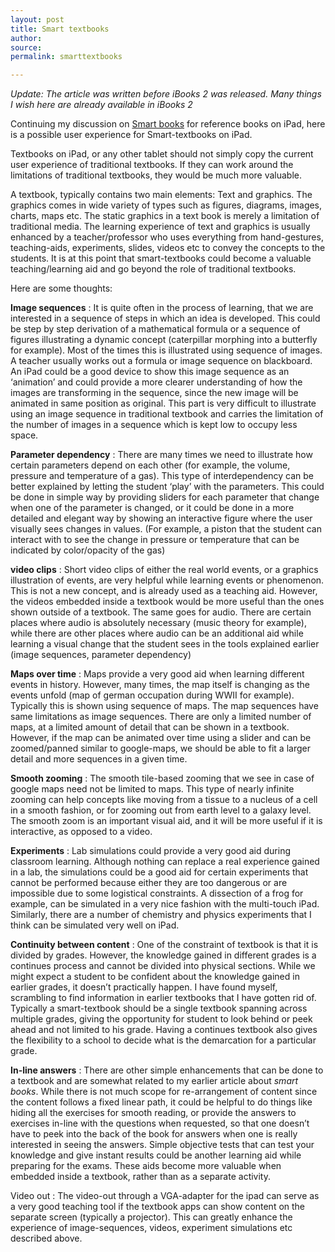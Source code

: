 ```yaml
---
layout: post
title: Smart textbooks
author: 
source: 
permalink: smarttextbooks

---
```


_Update: The article was written before iBooks 2 was released. Many things I wish here are already available in iBooks 2_

Continuing my discussion on [Smart books](/smartbooks) for reference books on iPad, here is a possible user experience for Smart-textbooks on iPad.

Textbooks on iPad, or any other tablet should not simply copy the current user experience of traditional textbooks. If they can work around the limitations of traditional textbooks, they would be much more valuable.

A textbook, typically contains two main elements: Text and graphics. The graphics comes in wide variety of types such as figures, diagrams, images, charts, maps etc. The static graphics in a text book is merely a limitation of traditional media. The learning experience of text and graphics is usually enhanced by a teacher/professor who uses everything from hand-gestures, teaching-aids, experiments, slides, videos etc to convey the concepts to the students. It is at this point that smart-textbooks could become a valuable teaching/learning aid and go beyond the role of traditional textbooks.

Here are some thoughts:

**Image sequences** : It is quite often in the process of learning, that we are interested in a sequence of steps in which an idea is developed. This could be step by step derivation of a mathematical formula or a sequence of figures illustrating a dynamic concept (caterpillar morphing into a butterfly for example). Most of the times this is illustrated using sequence of images. A teacher usually works out a formula or image sequence on blackboard. An iPad could be a good device to show this image sequence as an ‘animation’ and could provide a more clearer understanding of how the images are transforming in the sequence, since the new image will be animated in same position as original. This part is very difficult to illustrate using an image sequence in traditional textbook and carries the limitation of the number of images in a sequence which is kept low to occupy less space.

**Parameter dependency** : There are many times we need to illustrate how certain parameters depend on each other (for example, the volume, pressure and temperature of a gas). This type of interdependency can be better explained by letting the student ‘play’ with the parameters. This could be done in simple way by providing sliders for each parameter that change when one of the parameter is changed, or it could be done in a more detailed and elegant way by showing an interactive figure where the user visually sees changes in values. (For example, a piston that the student can interact with to see the change in pressure or temperature that can be indicated by color/opacity of the gas)

**video clips** : Short video clips of either the real world events, or a graphics illustration of events, are very helpful while learning events or phenomenon. This is not a new concept, and is already used as a teaching aid. However, the videos embedded inside a textbook would be more useful than the ones shown outside of a textbook. The same goes for audio. There are certain places where audio is absolutely necessary (music theory for example), while there are other places where audio can be an additional aid while learning a visual change that the student sees in the tools explained earlier (image sequences, parameter dependency)

**Maps over time** : Maps provide a very good aid when learning different events in history. However, many times, the map itself is changing as the events unfold (map of german occupation during WWII for example). Typically this is shown using sequence of maps. The map sequences have same limitations as image sequences. There are only a limited number of maps, at a limited amount of detail that can be shown in a textbook. However, if the map can be animated over time using a slider and can be zoomed/panned similar to google-maps, we should be able to fit a larger detail and more sequences in a given time.

**Smooth zooming** : The smooth tile-based zooming that we see in case of google maps need not be limited to maps. This type of nearly infinite zooming can help concepts like moving from a tissue to a nucleus of a cell in a smooth fashion, or for zooming out from earth level to a galaxy level. The smooth zoom is an important visual aid, and it will be more useful if it is interactive, as opposed to a video.

**Experiments** : Lab simulations could provide a very good aid during classroom learning. Although nothing can replace a real experience gained in a lab, the simulations could be a good aid for certain experiments that cannot be performed because either they are too dangerous or are impossible due to some logistical constraints. A dissection of a frog for example, can be simulated in a very nice fashion with the multi-touch iPad. Similarly, there are a number of chemistry and physics experiments that I think can be simulated very well on iPad.

**Continuity between content** : One of the constraint of textbook is that it is divided by grades. However, the knowledge gained in different grades is a continues process and cannot be divided into physical sections. While we might expect a student to be confident about the knowledge gained in earlier grades, it doesn’t practically happen. I have found myself, scrambling to find information in earlier textbooks that I have gotten rid of. Typically a smart-textbook should be a single textbook spanning across multiple grades, giving the opportunity for student to look behind or peek ahead and not limited to his grade. Having a continues textbook also gives the flexibility to a school to decide what is the demarcation for a particular grade.

**In-line answers** : There are other simple enhancements that can be done to a textbook and are somewhat related to my earlier article about _smart books_. While there is not much scope for re-arrangement of content since the content follows a fixed linear path, it could be helpful to do things like hiding all the exercises for smooth reading, or provide the answers to exercises in-line with the questions when requested, so that one doesn’t have to peek into the back of the book for answers when one is really interested in seeing the answers. Simple objective tests that can test your knowledge and give instant results could be another learning aid while preparing for the exams. These aids become more valuable when embedded inside a textbook, rather than as a separate activity.

Video out : The video-out through a VGA-adapter for the ipad can serve as a very good teaching tool if the textbook apps can show content on the separate screen (typically a projector). This can greatly enhance the experience of image-sequences, videos, experiment simulations etc described above.